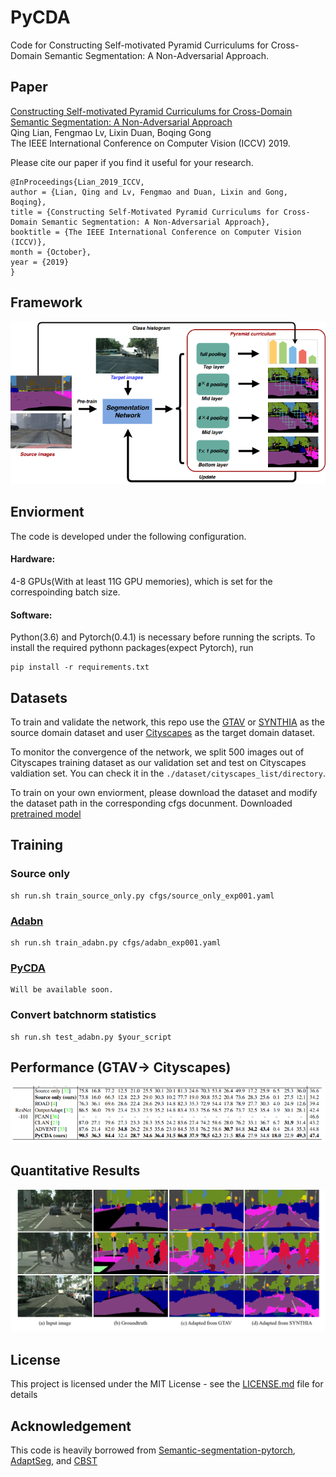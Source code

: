 # PyCDA
Code for Constructing Self-motivated Pyramid Curriculums for Cross-Domain Semantic Segmentation: A Non-Adversarial Approach. 
## Paper
[Constructing Self-motivated Pyramid Curriculums for Cross-Domain Semantic Segmentation: A Non-Adversarial Approach](https://arxiv.org/abs/1908.09547) <br />
Qing Lian, Fengmao Lv, Lixin Duan, Boqing Gong<br />
The IEEE International Conference on Computer Vision (ICCV) 2019.

Please cite our paper if you find it useful for your research.

```
@InProceedings{Lian_2019_ICCV,
author = {Lian, Qing and Lv, Fengmao and Duan, Lixin and Gong, Boqing},
title = {Constructing Self-Motivated Pyramid Curriculums for Cross-Domain Semantic Segmentation: A Non-Adversarial Approach},
booktitle = {The IEEE International Conference on Computer Vision (ICCV)},
month = {October},
year = {2019}
}
```


## Framework
![](./fig/model.PNG)

## Enviorment
The code is developed under the following configuration.
#### Hardware:
4-8 GPUs(With at least 11G GPU memories), which is set for the correspoinding batch size. 

#### Software:
Python(3.6) and Pytorch(0.4.1) is necessary before running the scripts. To install the required pythonn packages(expect Pytorch), run 

```
pip install -r requirements.txt
```

## Datasets

To train and validate the network, this repo use the [GTAV]() or [SYNTHIA]() as the source domain dataset and user [Cityscapes]() as the target domain dataset.

To monitor the convergence of the network, we split 500 images out of Cityscapes training dataset as our validation set and test on Cityscapes valdiation set.
You can check it in the ```./dataset/cityscapes_list/directory```.

To train on your own enviorment, please download the dataset and modify the dataset path in the corresponding cfgs docunment.
Downloaded [pretrained model](https://drive.google.com/drive/folders/1EgpKK5GwmFNM3XkyNHPtj52ZwDiogRMB?usp=sharing)


## Training

### Source only
```
sh run.sh train_source_only.py cfgs/source_only_exp001.yaml
```

### [Adabn]()
```
sh run.sh train_adabn.py cfgs/adabn_exp001.yaml
```

### [PyCDA]()
```
Will be available soon.
```

### Convert batchnorm statistics
```
sh run.sh test_adabn.py $your_script
```
## Performance (GTAV-> Cityscapes)
![](fig/exp.PNG)


## Quantitative Results
![](fig/quantitive.PNG)




## License

This project is licensed under the MIT License - see the [LICENSE.md](LICENSE.md) file for details


## Acknowledgement
This code is heavily borrowed from [Semantic-segmentation-pytorch](https://github.com/CSAILVision/semantic-segmentation-pytorch), [AdaptSeg](https://github.com/wasidennis/AdaptSegNet), and [CBST](https://github.com/yzou2/CBST)

